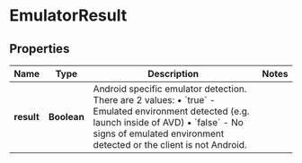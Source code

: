 

# EmulatorResult


## Properties

| Name | Type | Description | Notes |
|------------ | ------------- | ------------- | -------------|
|**result** | **Boolean** | Android specific emulator detection. There are 2 values: • &#x60;true&#x60; - Emulated environment detected (e.g. launch inside of AVD) • &#x60;false&#x60; - No signs of emulated environment detected or the client is not Android.  |  |



